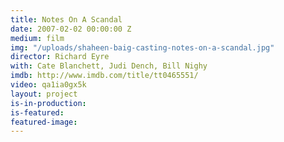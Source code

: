 ```yaml
---
title: Notes On A Scandal
date: 2007-02-02 00:00:00 Z
medium: film
img: "/uploads/shaheen-baig-casting-notes-on-a-scandal.jpg"
director: Richard Eyre
with: Cate Blanchett, Judi Dench, Bill Nighy
imdb: http://www.imdb.com/title/tt0465551/
video: qa1ia0gx5k
layout: project
is-in-production: 
is-featured: 
featured-image: 
---
```


